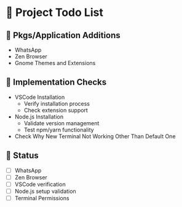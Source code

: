 # 📝 Project Todo List

## 📱 Pkgs/Application Additions
- WhatsApp
- Zen Browser
- Gnome Themes and Extensions

## 🐛 Implementation Checks
- VSCode Installation
  - Verify installation process
  - Check extension support
- Node.js Installation
  - Validate version management
  - Test npm/yarn functionality
- Check Why New Terminal Not Working Other Than Default One

## 🔄 Status
- [ ] WhatsApp
- [ ] Zen Browser
- [ ] VSCode verification
- [ ] Node.js setup validation
- [ ] Terminal Permissions